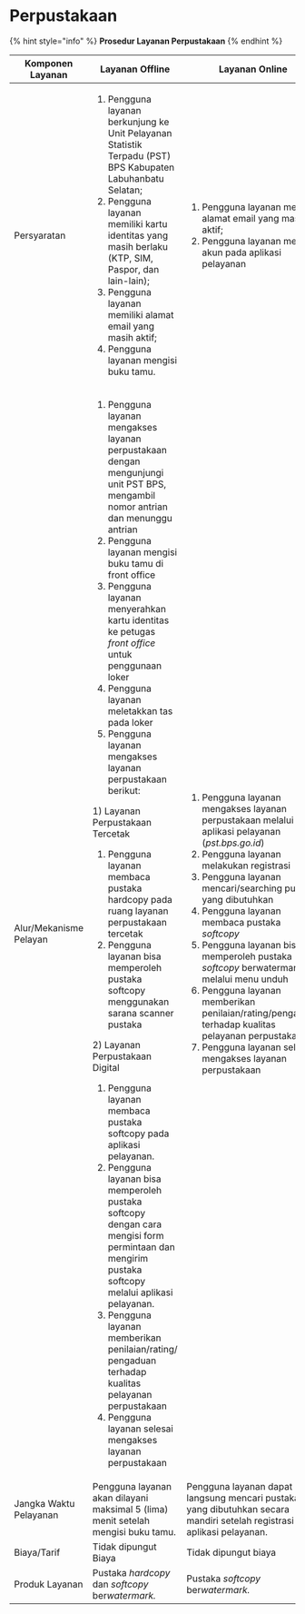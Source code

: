 # Perpustakaan



{% hint style="info" %}
**Prosedur Layanan Perpustakaan**&#x20;
{% endhint %}

| Komponen Layanan       | Layanan Offline                                                                                                                                                                                                                                                                                                                                                                                                                                                                                                                                                                                                                                                                                                                                                                                                                                                                                                                                                                                                                                                                                                                                                               | Layanan Online                                                                                                                                                                                                                                                                                                                                                                                                                                                                                                                                                                         |
| ---------------------- | ----------------------------------------------------------------------------------------------------------------------------------------------------------------------------------------------------------------------------------------------------------------------------------------------------------------------------------------------------------------------------------------------------------------------------------------------------------------------------------------------------------------------------------------------------------------------------------------------------------------------------------------------------------------------------------------------------------------------------------------------------------------------------------------------------------------------------------------------------------------------------------------------------------------------------------------------------------------------------------------------------------------------------------------------------------------------------------------------------------------------------------------------------------------------------- | -------------------------------------------------------------------------------------------------------------------------------------------------------------------------------------------------------------------------------------------------------------------------------------------------------------------------------------------------------------------------------------------------------------------------------------------------------------------------------------------------------------------------------------------------------------------------------------- |
| Persyaratan            | <ol><li>Pengguna layanan berkunjung ke Unit Pelayanan Statistik Terpadu (PST) BPS Kabupaten Labuhanbatu Selatan;</li><li>Pengguna layanan memiliki kartu identitas yang masih berlaku (KTP, SIM, Paspor, dan lain-lain);</li><li>Pengguna layanan memiliki alamat email yang masih aktif;</li><li>Pengguna layanan mengisi buku tamu.</li></ol>                                                                                                                                                                                                                                                                                                                                                                                                                                                                                                                                                                                                                                                                                                                                                                                                                               | <ol><li>Pengguna layanan memiliki alamat email yang masih aktif;</li><li>Pengguna layanan memiliki akun pada aplikasi pelayanan</li></ol>                                                                                                                                                                                                                                                                                                                                                                                                                                              |
| Alur/Mekanisme Pelayan | <ol><li>Pengguna layanan mengakses layanan perpustakaan dengan mengunjungi unit PST BPS, mengambil nomor antrian dan menunggu antrian</li><li>Pengguna layanan mengisi buku tamu di front office</li><li>Pengguna layanan menyerahkan kartu identitas ke petugas <em>front office</em> untuk penggunaan loker</li><li>Pengguna layanan meletakkan tas pada loker</li><li>Pengguna   layanan   mengakses   layanan   perpustakaan berikut:</li></ol><p>      1) Layanan Perpustakaan   Tercetak</p><ol><li>Pengguna layanan membaca pustaka hardcopy pada ruang layanan perpustakaan tercetak</li><li>Pengguna layanan bisa memperoleh pustaka softcopy menggunakan sarana scanner pustaka </li></ol><p></p><p>       2) Layanan Perpustakaan Digital</p><ol><li>Pengguna layanan membaca pustaka softcopy pada aplikasi pelayanan.</li><li>Pengguna layanan bisa memperoleh pustaka softcopy dengan cara mengisi form permintaan dan mengirim pustaka softcopy melalui aplikasi pelayanan.</li><li>Pengguna layanan memberikan penilaian/rating/ pengaduan terhadap kualitas pelayanan perpustakaan</li><li>Pengguna layanan selesai mengakses layanan perpustakaan</li></ol> | <ol><li>Pengguna layanan mengakses layanan perpustakaan melalui aplikasi pelayanan (<em>pst.bps.go.id</em>)</li><li>Pengguna layanan melakukan registrasi</li><li>Pengguna layanan mencari/searching pustaka yang dibutuhkan</li><li>Pengguna layanan membaca pustaka <em>softcopy</em></li><li>Pengguna   layanan   bisa   memperoleh   pustaka   <em>softcopy</em> berwatermark melalui menu unduh</li><li>Pengguna layanan memberikan penilaian/rating/pengaduan terhadap kualitas pelayanan perpustakaan</li><li>Pengguna layanan selesai mengakses layanan perpustakaan</li></ol> |
| Jangka Waktu Pelayanan | Pengguna layanan akan dilayani maksimal 5 (lima) menit setelah mengisi buku tamu.                                                                                                                                                                                                                                                                                                                                                                                                                                                                                                                                                                                                                                                                                                                                                                                                                                                                                                                                                                                                                                                                                             | Pengguna layanan dapat langsung mencari pustaka yang dibutuhkan secara mandiri setelah registrasi pada aplikasi pelayanan.                                                                                                                                                                                                                                                                                                                                                                                                                                                             |
| Biaya/Tarif            | Tidak dipungut Biaya                                                                                                                                                                                                                                                                                                                                                                                                                                                                                                                                                                                                                                                                                                                                                                                                                                                                                                                                                                                                                                                                                                                                                          | Tidak dipungut biaya                                                                                                                                                                                                                                                                                                                                                                                                                                                                                                                                                                   |
| Produk Layanan         |  Pustaka _hardcopy_ dan _softcopy_ be&#x72;_&#x77;atermark._                                                                                                                                                                                                                                                                                                                                                                                                                                                                                                                                                                                                                                                                                                                                                                                                                                                                                                                                                                                                                                                                                                                  | Pustaka _softcopy_ be&#x72;_&#x77;atermark._                                                                                                                                                                                                                                                                                                                                                                                                                                                                                                                                           |

